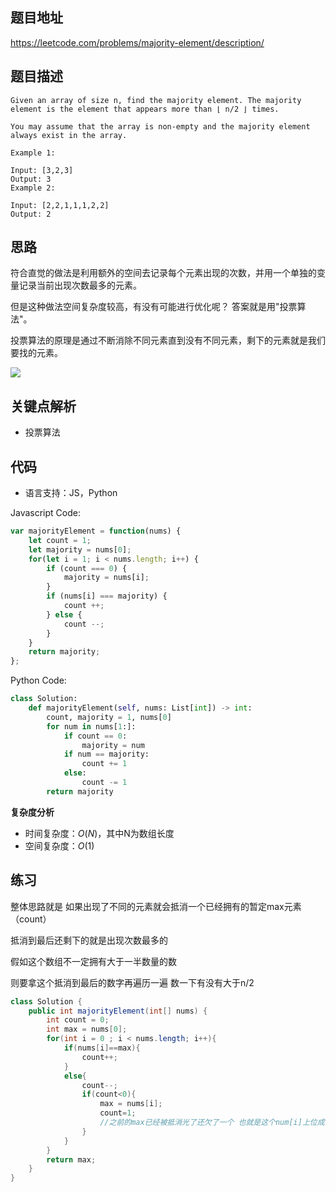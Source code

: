 
## 题目地址
https://leetcode.com/problems/majority-element/description/

## 题目描述

```
Given an array of size n, find the majority element. The majority element is the element that appears more than ⌊ n/2 ⌋ times.

You may assume that the array is non-empty and the majority element always exist in the array.

Example 1:

Input: [3,2,3]
Output: 3
Example 2:

Input: [2,2,1,1,1,2,2]
Output: 2

```

## 思路

符合直觉的做法是利用额外的空间去记录每个元素出现的次数，并用一个单独的变量记录当前出现次数最多的元素。

但是这种做法空间复杂度较高，有没有可能进行优化呢？ 答案就是用"投票算法"。

投票算法的原理是通过不断消除不同元素直到没有不同元素，剩下的元素就是我们要找的元素。

![](https://tva1.sinaimg.cn/large/0082zybply1gbv38hcpf2j30mz0cjjt4.jpg)

## 关键点解析

- 投票算法


## 代码

* 语言支持：JS，Python

Javascript Code:

```js
var majorityElement = function(nums) {
    let count = 1;
    let majority = nums[0];
    for(let i = 1; i < nums.length; i++) {
        if (count === 0) {
            majority = nums[i];
        }
        if (nums[i] === majority) {
            count ++;
        } else {
            count --;
        }
    }
    return majority;
};
```

Python Code:

```python
class Solution:
    def majorityElement(self, nums: List[int]) -> int:
        count, majority = 1, nums[0]
        for num in nums[1:]:
            if count == 0:
                majority = num
            if num == majority:
                count += 1
            else:
                count -= 1
        return majority
```

**复杂度分析**
- 时间复杂度：$O(N)$，其中N为数组长度
- 空间复杂度：$O(1)$





## 练习

整体思路就是 如果出现了不同的元素就会抵消一个已经拥有的暂定max元素（count）

抵消到最后还剩下的就是出现次数最多的



假如这个数组不一定拥有大于一半数量的数

则要拿这个抵消到最后的数字再遍历一遍 数一下有没有大于n/2

```java
class Solution {
    public int majorityElement(int[] nums) {
        int count = 0;
        int max = nums[0];
        for(int i = 0 ; i < nums.length; i++){
            if(nums[i]==max){
                count++;
            }
            else{
                count--;
                if(count<0){
                    max = nums[i];
                    count=1;
                    //之前的max已经被抵消光了还欠了一个 也就是这个num[i]上位成为新的max
                }
            }
        }
        return max;
    }
}
```

